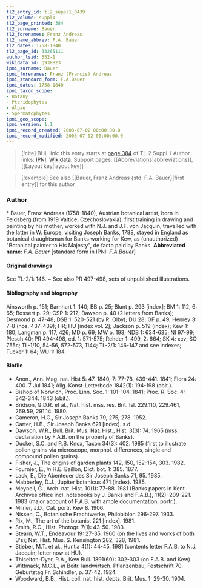 ```yaml
---
tl2_entry_id: tl2_suppl1_0439
tl2_volume: suppl1
tl2_page_printed: 384
tl2_surname: Bauer
tl2_forenames: Franz Andreas
tl2_name_abbrev: F.A. Bauer
tl2_dates: 1758-1840
tl2_page_id: 33265111
author_lsid: 552-1
wikidata_id: Q938823
ipni_surname: Bauer
ipni_forenames: Franz (Francis) Andreas
ipni_standard_form: F.A.Bauer
ipni_dates: 1758-1840
ipni_taxon_scope: 
- Botany
- Pteridophytes
- Algae
- Spermatophytes
ipni_geo_scope: 
ipni_version: 1.1
ipni_record_created: 2003-07-02 00:00:00.0
ipni_record_modified: 2003-07-02 00:00:00.0
---
```


> [!cite] BHL link: this entry starts at [page 384](https://www.biodiversitylibrary.org/page/33265111) of TL-2 Suppl. I
> Author links: [IPNI](https://www.ipni.org/a/552-1), [Wikidata](https://www.wikidata.org/wiki/Q938823). Support pages: [[Abbreviations|abbreviations]], [[Layout key|layout key]]

> [!example] See also [[Bauer, Franz Andreas {std. F.A. Bauer}|first entry]] for this author

### Author

\* Bauer, Franz Andreas (1758-1840), Austrian botanical artist, born in Feldsberg (from 1919 Valtice, Czechoslovakia), first training in drawing and painting by his mother, worked with N.J. and J.F. von Jacquin, travelled with the latter in W. Europe, visiting Joseph Banks, 1788, stayed in England as botanical draughtsman for Banks working for Kew, as (unauthorized) "Botanical painter to His Majesty", de facto paid by Banks. 
**Abbreviated name**: *F.A. Bauer* \[standard form in IPNI: *F.A.Bauer*\]

#### Original drawings

See TL-2/1: 146. − See also PR 497-498, sets of unpublished illustrations.

#### Bibliography and biography

Ainsworth p. 151; Barnhart 1: 140; BB p. 25; Blunt p. 293 \[index\]; BM 1: 112, 6: 65; Bossert p. 29; CSP 1: 212; Dawson p. 40 (2 letters from Banks); Desmond p. 47-48; DSB 1: 520-521 (by R. Olby); DU 28; GF p. 49; Henrey 3: 7-8 (nos. 437-439); HR; HU \[index vol. 2\]; Jackson p. 519 (index); Kew 1: 180; Langman p. 117, 426; MD p. 69; MW p. 193; NDB 1: 634-635; NI 97-99; Plesch 40; PR 494-498, ed. 1: 571-575; Rehder 1: 499, 2: 664; SK 4: xcv; SO 755c; TL-1/10, 54-56, 572-573, 1144; TL-2/1: 146-147 and see indexes; Tucker 1: 64; WU 1: 184.

#### Biofile

- Anon., Ann. Mag. nat. Hist 5: 47. 1840, 7: 77-78, 439-441. 1841; Flora 24: 400. 7 Jul 1841; Allg. Konst-Letterbode 1842(1): 194-198 (obit.).
- Bishop of Norwich, Proc. Linn. Soc. 1: 101-104. 1841; Proc. R. Soc. 4: 342-344. 1843 (obit.).
- Bridson, G.D.R. et al., Nat. hist. mss. res. Brit. Isl. 229.110, 229.461, 269.59, 291.14. 1980.
- Cameron, H.C., Sir Joseph Banks 79, 275, 278. 1952.
- Carter, H.B., Sir Joseph Banks 621 \[index\]. s.d.
- Dawson, W.R., Bull. Brit. Mus. Nat. Hist., Hist. 3(3): 74. 1965 (mss. declaration by F.A.B. on the property of Banks).
- Ducker, S.C. and R.B. Knox, Taxon 34(3): 402. 1985 (first to illustrate pollen grains via microscope, morphol. differences, single and compound pollen grains).
- Fisher, J., The origins of garden plants 142, 150, 152-154, 303. 1982.
- Fournier, E., *in* H.E. Baillon, Dict. bot. 1: 385. 1877.
- Lack, E., Die Abenteuer des Sir Joseph Banks 71, 95. 1985.
- Mabberley, D.J., Jupiter botanicus 471 (index). 1985.
- Meynell, G., Arch. nat. Hist. 10(1): 77-88. 1981 (Banks papers in Kent Archives office incl. notebooks by J. Banks and F.A.B.), 11(2): 209-221. 1983 (major account of F.A.B. with ample documentation, portr.).
- Milner, J.D., Cat. portr. Kew 8. 1906.
- Nissen, C., Botanische Prachtwerke, Philobiblon 296-297. 1933.
- Rix, M., The art of the botanist 221 \[index\]. 1981.
- Smith, R.C., Hist. Photogr. 7(1): 43-50. 1983.
- Stearn, W.T., Endeavour 19: 27-35. 1960 (on the lives and works of both B's); Nat. Hist. Mus. S. Kensington 282, 328, 1981.
- Stieber, M.T. et al., Huntia 4(1): 44-45. 1981 (contents letter F.A.B. to N.J. Jacquin; letter now at HU).
- Thiselton-Dyer, R.A., Kew Bull. 1891(60): 302-303 (on F.A.B. and Kew).
- Wittmack, M.C.L., *in* Beitr. landwirtsch. Pflanzenbau, Festschrift 70. Geburtstag Fr. Schindler, p. 37-42. 1924.
- Woodward, B.B., Hist. coll. nat. hist. depts. Brit. Mus. 1: 29-30. 1904.

